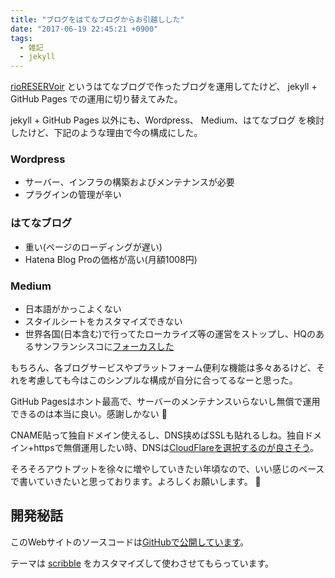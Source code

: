 ```yaml
---
title: "ブログをはてなブログからお引越しした"
date: "2017-06-19 22:45:21 +0900"
tags:
  - 雑記
  - jekyll
---
```

[rioRESERVoir](http://allajah.hatenablog.com/) というはてなブログで作ったブログを運用してたけど、
jekyll + GitHub Pages での運用に切り替えてみた。

jekyll + GitHub Pages 以外にも、Wordpress、 Medium、はてなブログ を検討したけど、下記のような理由で今の構成にした。

### Wordpress
- サーバー、インフラの構築およびメンテナンスが必要
- プラグインの管理が辛い

### はてなブログ
- 重い(ページのローディングが遅い)
- Hatena Blog Proの価格が高い(月額1008円)

### Medium
- 日本語がかっこよくない
- スタイルシートをカスタマイズできない
- 世界各国(日本含む)で行ってたローカライズ等の運営をストップし、HQのあるサンフランシスコに[フォーカスした](https://medium.com/@MEJapan/from-medium-japan-ad346bee2a9b)

もちろん、各ブログサービスやプラットフォーム便利な機能は多々あるけど、それを考慮しても今はこのシンプルな構成が自分に合ってるなーと思った。

GitHub Pagesはホント最高で、サーバーのメンテナンスいらないし無償で運用できるのは本当に良い。感謝しかない 🙏

CNAME貼って独自ドメイン使えるし、DNS挟めばSSLも貼れるしね。独自ドメイン+httpsで無償運用したい時、DNSは[CloudFlareを選択するのが良さそう](http://qiita.com/superbrothers/items/95e5723e9bd320094537)。

そろそろアウトプットを徐々に増やしていきたい年頃なので、いい感じのペースで書いていきたいと思っております。よろしくお願いします。 🙇

## 開発秘話

このWebサイトのソースコードは[GitHubで公開しています](https://github.com/Allajah/allajah.github.io)。

テーマは [scribble](https://github.com/muan/scribble) をカスタマイズして使わさせてもらっています。
